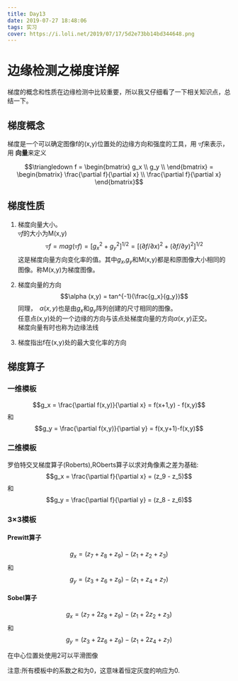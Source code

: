 ```yaml
---
title: Day13
date: 2019-07-27 18:48:06
tags: 实习
cover: https://i.loli.net/2019/07/17/5d2e73bb14bd344648.png
---
```


# 边缘检测之梯度详解

梯度的概念和性质在边缘检测中比较重要，所以我又仔细看了一下相关知识点，总结一下。

## 梯度概念
梯度是一个可以确定图像f的(x,y)位置处的边缘方向和强度的工具，用 $\triangledown f$来表示，用 **向量**来定义

$$\triangledown f = \begin{bmatrix} g_x \\ g_y \\ \end{bmatrix} = \begin{bmatrix} \frac{\partial f}{\partial x} \\ \frac{\partial f}{\partial x} \end{bmatrix}$$

## 梯度性质

1. 梯度向量大小。    
$\triangledown f$的大小为M(x,y)
$$\triangledown f = mag(\triangledown f)=[g_x^2+g_y^2]^{
1/2}= [(\partial f/\partial x)^2+(\partial f/\partial y)^2]^{1/2}$$
这是梯度向量方向变化率的值。其中$g_x$,$g_y$和M(x,y)都是和原图像大小相同的图像。称M(x,y)为梯度图像。

2. 梯度向量的方向
$$\alpha (x,y) = tan^{-1}(\frac{g_x}{g_y})$$
同理，　$\alpha(x,y)$也是由$g_x$和$g_y$阵列创建的尺寸相同的图像。    
任意点(x,y)处的一个边缘的方向与该点处梯度向量的方向$\alpha(x,y)$正交。  
梯度向量有时也称为边缘法线

3. 梯度指出f在(x,y)处的最大变化率的方向

## 梯度算子
### 一维模板

$$g_x = \frac{\partial f(x,y)}{\partial x} = f(x+1,y) - f(x,y)$$
和
$$g_y = \frac{\partial f(x,y)}{\partial y} = f(x,y+1)-f(x,y)$$

### 二维模板

罗伯特交叉梯度算子(Roberts),ROberts算子以求对角像素之差为基础:
$$g_x = \frac{\partial f}{\partial x} = (z_9 - z_5)$$
和
$$g_y = \frac{\partial f}{\partial y} = (z_8 - z_6)$$

### 3×3模板

#### Prewitt算子
$$g_x = (z_7 + z_8 + z_9)-(z_1 + z_2 + z_3)$$
和
$$g_y = (z_3 + z_6 + z_9) - (z_1 + z_4 + z_7)$$

#### Sobel算子

$$g_x = (z_7 + 2z_8 + z_9)-(z_1 +2 z_2 + z_3)$$
和
$$g_y = (z_3 + 2z_6 + z_9) - (z_1 +2 z_4 + z_7)$$

在中心位置处使用2可以平滑图像

注意:所有模板中的系数之和为0，这意味着恒定灰度的响应为0.
